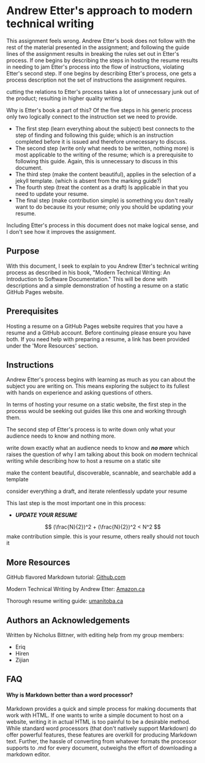 # Andrew Etter's approach to modern technical writing

This assignment feels wrong. Andrew Etter's book does not follow with the rest of the material presented in the assignment; and following the guide lines of the assignment results in breaking the rules set out in Etter's process. If one begins by describing the steps in hosting the resume results in needing to jam Etter's process into the flow of instructions, violating Etter's second step. If one begins by describing Etter's process, one gets a process description not the set of instructions the assignment requires. 

cutting the relations to Etter's process takes a lot of unnecessary junk out of the product; resulting in higher quality writing. 

Why is Etter's book a part of this? Of the five steps in his generic process only two logically connect to the instruction set we need to provide. 

- The first step (learn everything about the subject) best connects to the step of finding and following this guide; which is an instruction completed before it is issued and therefore unnecessary to discuss. 
- The second step (write only what needs to be written, nothing more) is most applicable to the writing of the resume; which is a prerequisite to following this guide. Again, this is unnecessary to discuss in this document.
- The third step (make the content beautiful), applies in the selection of a jekyll template. (which is absent from the marking guide?) 
- The fourth step (treat the content as a draft) Is applicable in that you need to update your resume.
- The final step (make contribution simple) is something you don't really want to do because its your resume; only you should be updating your resume.

Including Etter's process in this document does not make logical sense, and I don't see how it improves the assignment.

## Purpose

With this document, I seek to explain to you Andrew Etter's technical writing process as described in his book, "Modern Technical Writing: An Introduction to Software Documentation." This will be done with descriptions and a simple demonstration of hosting a resume on a static GitHub Pages website.

## Prerequisites

Hosting a resume on a GitHub Pages website requires that you have a resume and a GitHub account. Before continuing please ensure you have both. If you need help with preparing a resume, a link has been provided under the 'More Resources' section.

## Instructions

Andrew Etter's process begins with learning as much as you can about the subject you are writing on. This means exploring the subject to its fullest with hands on experience and asking questions of others. 

In terms of hosting your resume on a static website, the first step in the process would be seeking out guides like this one and working through them.

The second step of Etter's process is to write down only what your audience needs to know and nothing more.



write down exactly what an audience needs to know and **_no more_**   		which raises the question of why I am talking about this book on modern technical writing while describing how to host a resume on a static site

make the content beautiful, discoverable, scannable, and searchable		add a template

consider everything a draft, and iterate relentlessly				update your resume

This last step is the most important one in this process:

- **_UPDATE YOUR RESUME_** 


$$
(\frac{N}{2})^2 + (\frac{N}{2})^2 < N^2
$$
make contribution simple.			this is your resume, others really should not touch it

## More Resources

GitHub flavored Markdown tutorial: [Github.com](https://guides.github.com/features/mastering-markdown/) 

Modern Technical Writing by Andrew Etter: [Amazon.ca](https://www.amazon.ca/Modern-Technical-Writing-Introduction-Documentation-ebook/dp/B01A2QL9SS)

Thorough resume writing guide: [umanitoba.ca](https://umanitoba.ca/student/careerservices/media/Resume.pdf) 

## Authors an Acknowledgements

Written by Nicholus Bittner, with editing help from my group members:

- Eriq
- Hiren
- Zijian

## FAQ

#### Why is Markdown better than a word processor?

Markdown provides a quick and simple process for making documents that work with HTML. If one wants to write a simple document to host on a website, writing it in actual HTML is too painful to be a desirable method. While standard word processors (that don't natively support Markdown) do offer powerful features, these features are overkill for producing Markdown text. Further, the hassle of converting from whatever formats the processor supports to .md for every document, outweighs the effort of downloading a markdown editor.

